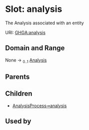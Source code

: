 
# Slot: analysis


The Analysis associated with an entity

URI: [GHGA:analysis](https://w3id.org/GHGA/analysis)


## Domain and Range

None &#8594;  <sub>0..1</sub> [Analysis](Analysis.md)

## Parents


## Children

 *  [AnalysisProcess➞analysis](AnalysisProcess_analysis.md)

## Used by

